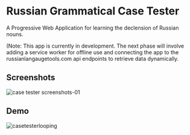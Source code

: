 # Russian Grammatical Case Tester

A Progressive Web Application for learning the declension of Russian nouns. 

(Note: This app is currently in development. The next phase will involve adding a service worker for offline use and connecting the app to the russianlangaugetools.com api endpoints to retrieve data dynamically. 

## Screenshots
![case tester screenshots-01](https://user-images.githubusercontent.com/17185335/28251498-80c0b63e-6a76-11e7-9330-f5593e955f66.png)

## Demo
![casetesterlooping](https://user-images.githubusercontent.com/17185335/28251537-69aea40a-6a77-11e7-8df3-c286e61dcda1.gif)



